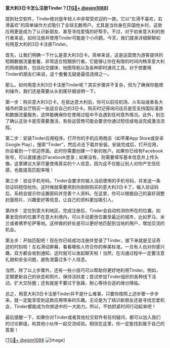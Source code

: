 **意大利3日卡怎么注册Tinder？[[TG💪+ @esim1088](https://t.me/s/esim1088)]**

提到社交软件，Tinder绝对是年轻人中非常受欢迎的一款。它以“左滑不喜欢，右滑喜欢”的简单操作方式吸引了全球无数用户。尤其是当你身在异国他乡时，这款应用更是成为了认识新朋友、甚至寻找爱情的好帮手。不过，对于初来意大利的旅行者来说，如何注册并使用Tinder可能是个小问题。今天，我们就来详细聊聊如何用意大利的3日卡注册Tinder。

首先，让我们明确一下什么是意大利3日卡。简单来说，这是运营商为游客提供的短期数据流量套餐，非常适合短期旅行者。它能够让你在有限的时间内畅享意大利的网络服务，包括社交媒体、地图导航以及各种即时通讯工具。对于想要用Tinder的朋友们来说，这个套餐无疑是最佳选择之一。

那么，如何用意大利3日卡注册Tinder呢？其实步骤并不复杂，但为了确保你能顺利操作，我们还是需要从头到尾仔细说明一下。

第一步：购买意大利3日卡。在抵达意大利后，你可以前往机场、火车站或者各大城市的营业厅购买一张适合自己的3日卡。购买时记得询问店员是否支持国际漫游和数据流量服务，这样能确保你在使用过程中不会遇到任何意外情况。此外，别忘了确认这张卡是否需要激活，有些运营商可能会要求你通过短信或电话完成激活流程。

第二步：安装Tinder应用程序。打开你的手机应用商店（如苹果App Store或安卓Google Play），搜索“Tinder”，然后点击下载并安装。安装完成后，打开应用，你会看到一个欢迎界面。此时你需要创建一个新的账户。如果你已经有Facebook账号，可以直接通过Facebook登录；如果没有，则需要填写基本信息并上传头像。这里建议大家尽量使用真实的个人信息，因为这不仅能让别人对你产生信任感，也能提高匹配率哦！

第三步：验证手机号码。Tinder会要求你输入当前使用的手机号码，并发送一条验证码短信给你。这时候就需要用到你刚刚购买的意大利3日卡了。输入验证码后，系统会提示你设置密码并完善个人资料。在这里，你可以根据自己的喜好调整封面照片、兴趣爱好等信息，让自己的资料更加吸引人。

第四步：定位到意大利地区。完成注册后，Tinder会自动检测你所在的位置。如果发现你的位置不在意大利境内，可以手动更改位置至最近的城市，比如罗马、米兰或者佛罗伦萨等地。这样做的好处是可以更好地匹配到当地的用户，增加交流的机会。

第五步：开始匹配吧！现在你已经成功注册并登录了Tinder，接下来就是见证奇迹的时刻啦！左右滑动屏幕，看看哪些人符合你的审美标准。一旦有人也对你感兴趣，双方都会收到通知，这时就可以发起聊天啦！当然，在沟通过程中一定要注意礼貌和安全问题，避免泄露过多个人信息。

当然，除了以上步骤外，还有一些小技巧可以帮助你更好地利用Tinder。例如，定期更新自己的状态和照片，保持活跃度；尝试参加Tinder组织的各种线下活动，扩大交际圈；还有就是不要过于急躁，耐心等待合适的缘分降临。

总之，用意大利3日卡注册Tinder并不是什么难事，只要你按照上述步骤一步步来，就一定能享受到这款应用带来的乐趣。无论是为了结识新朋友还是寻找恋爱机会，Tinder都能成为你旅途中的一大助力。所以，不妨抓紧时间行动起来吧！

最后提醒一下，如果你对Tinder或者其他社交软件有任何疑问，都可以加入我们的讨论群组，和其他小伙伴一起交流经验。相信在这里，你一定能找到属于自己的答案！

[[TG💪+ @esim1088](https://t.me/s/esim1088) ![Image](https://i.postimg.cc/4NQfJmqS/Snipaste-2025-05-13-00-14-12.png)]
